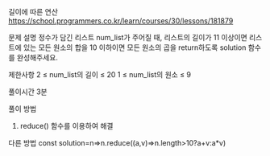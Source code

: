 길이에 따른 연산
https://school.programmers.co.kr/learn/courses/30/lessons/181879

문제 설명
정수가 담긴 리스트 num_list가 주어질 때, 리스트의 길이가 11 이상이면 리스트에 있는 모든 원소의 합을 10 이하이면 모든 원소의 곱을 return하도록 solution 함수를 완성해주세요.

제한사항
2 ≤ num_list의 길이 ≤ 20
1 ≤ num_list의 원소 ≤ 9

풀이시간
3분

풀이 방법

1. reduce() 함수를 이용하여 해결

다른 방법
const solution=n=>n.reduce((a,v)=>n.length>10?a+v:a\*v)
